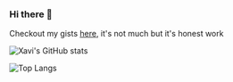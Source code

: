 ### Hi there 👋

Checkout my gists [here](https://gist.github.com/XaviFortes), it's not much but it's honest work

![Xavi's GitHub stats](https://github-readme-stats.vercel.app/api?username=xavifortes&show_icons=true&bg_color=00000000&hide_border=true&theme=tokyonight&rank_icon=percentile&include_all_commits=true&show=prs_merged,prs_merged_percentage)

![Top Langs](https://github-readme-stats.vercel.app/api/top-langs/?username=xavifortes&layout=compact&bg_color=00000000&hide_border=true&theme=tokyonight&langs_count=8&exclude_repo=litecoin,PipoCoin)



<!--
[![Xavi's wakatime stats](https://github-readme-stats.vercel.app/api/wakatime?username=xavifortes&bg_color=00000000&hide_border=true&theme=tokyonight)](https://github.com/xavifortes)
-->
<!--
**XaviFortes/XaviFortes** is a ✨ _special_ ✨ repository because its `README.md` (this file) appears on your GitHub profile.

Here are some ideas to get you started:

- 🔭 I’m currently working on ...
- 🌱 I’m currently learning ...
- 👯 I’m looking to collaborate on ...
- 🤔 I’m looking for help with ...
- 💬 Ask me about ...
- 📫 How to reach me: ...
- 😄 Pronouns: ...
- ⚡ Fun fact: ...
-->
